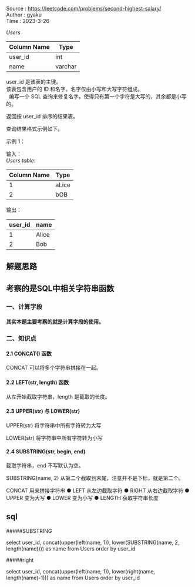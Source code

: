 Source : https://leetcode.com/problems/second-highest-salary/<br>
Author : gyaku<br>
Time   : 2023-3-26<br>

*Users*

|Column Name| Type|   
|---|---|
|user_id    | int   |  
|name       | varchar |

user_id 是该表的主键。<br>
该表包含用户的 ID 和名字。名字仅由小写和大写字符组成。<br>
 
编写一个 SQL 查询来修复名字，使得只有第一个字符是大写的，其余都是小写的。<br>

返回按 user_id 排序的结果表。<br>

查询结果格式示例如下。<br>

示例 1：

输入：<br>
_Users table_:

|Column Name| Type| 
|---|---|
| 1       | aLice |<br>
| 2       | bOB   |<br>

输出：

| user_id | name  |
|---|---|
| 1       | Alice |
| 2       | Bob   |


## 解题思路
## 考察的是SQL中相关字符串函数

### 一、计算字段
 
#### 其实本题主要考察的就是计算字段的使用。
 
### 二、知识点
#### 2.1 CONCAT() 函数

 CONCAT 可以将多个字符串拼接在一起。

#### 2.2 LEFT(str, length) 函数

 从左开始截取字符串，length 是截取的长度。
 
#### 2.3 UPPER(str) 与 LOWER(str)
 
 UPPER(str) 将字符串中所有字符转为大写

 LOWER(str) 将字符串中所有字符转为小写
#### 2.4 SUBSTRING(str, begin, end)

 截取字符串，end 不写默认为空。

 SUBSTRING(name, 2) 从第二个截取到末尾，注意并不是下标，就是第二个。

 CONCAT 用来拼接字符串 ● LEFT 从左边截取字符 ● RIGHT 从右边截取字符 
 ● UPPER 变为大写 ● LOWER 变为小写 ● LENGTH 获取字符串长度
 
 
 sql
 --
 
 #####SUBSTRING
 
 
 select user_id, concat(upper(left(name, 1)), lower(SUBSTRING(name, 2, length(name)))) as name
 from Users
 order by user_id
 
 #####right
 
 select user_id, concat(upper(left(name, 1)), lower(right(name, length(name)-1))) as name
 from Users
 order by user_id

